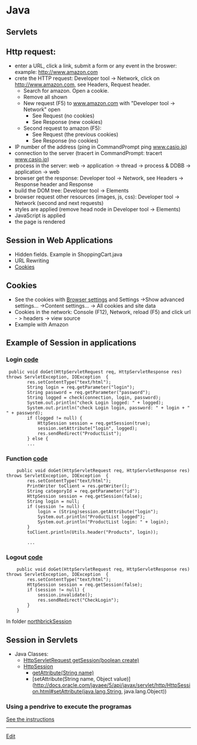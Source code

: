 # Java

## Servlets

## Http request:
- enter a URL, click a link, submit a form or any event in the broswer: example: <http://www.amazon.com>
- crete the HTTP request: Developer tool -> Network, click on <http://www.amazon.com>, see Headers, Request header.
  - Search for amazon. Open a cookie.
  - Remove all shown
  - New request (F5) to www.amazon.com with "Developer tool -> Network" open
    - See Request (no cookies)
    - See Response (new cookies)
  - Second request to amazon (F5):
    - See Request (the previous cookies)
    - See Response (no cookies)
- IP number of the address (ping in CommandPrompt  ping www.casio.jp)
- connection to the server (tracert in CommandPrompt:   tracert www.casio.jp)
- process in the server: web -> application -> thread -> process & DDBB -> application -> web
- browser get the response: Developer tool -> Network, see Headers -> Response header and Response
- build the DOM tree: Developer tool -> Elements
- browser request other resources (images, js, css): Developer tool -> Network (second and next requests)
- styles are applied (remove head node in Developer tool -> Elements)
- JavaScript is applied
- the page is rendered

## Session in Web Applications
- Hidden fields. Example in ShoppingCart.java
- URL Rewriting
- [Cookies](http://www.20thingsilearned.com/en-US/browser-cookies/1)

## Cookies
- See the cookies with [Browser settings](chrome://settings/) and Settings ->Show advanced settings... ->Content settings... -> All cookies and site data
- Cookies in the network: Console (F12), Network, reload (F5) and click url - > headers -> view source
- Example with Amazon

## Example of Session in applications

### Login [code](webapps/northbrickSession/WEB-INF/classes/CheckLogin.java)

```
 public void doGet(HttpServletRequest req, HttpServletResponse res) throws ServletException, IOException  {
        res.setContentType("text/html");
        String login = req.getParameter("login");
        String password = req.getParameter("password");
        String logged = check(connection, login, password);
        System.out.println("check Login logged: " + logged);
        System.out.println("check Login login, password: " + login + " " + password);
        if (logged != null) {
            HttpSession session = req.getSession(true);
            session.setAttribute("login", logged);
            res.sendRedirect("ProductList");
        } else {
        ...
```
        
### Function [code](webapps/northbrickSession/WEB-INF/classes/ProductList.java)

```
    public void doGet(HttpServletRequest req, HttpServletResponse res) throws ServletException, IOException  {
        res.setContentType("text/html");
        PrintWriter toClient = res.getWriter();
        String categoryId = req.getParameter("id");
        HttpSession session = req.getSession(false);
        String login = null;
        if (session != null) {
            login = (String)session.getAttribute("login");
            System.out.println("ProductList logged");
            System.out.println("ProductList login: " + login);
        }
        toClient.println(Utils.header("Products", login));
        
        ...
```
        
### Logout [code](webapps/northbrickSession/WEB-INF/classes/Logout.java)

```
    public void doGet(HttpServletRequest req, HttpServletResponse res) throws ServletException, IOException  {
        res.setContentType("text/html");
        HttpSession session = req.getSession(false);
        if (session != null) {
            session.invalidate();
            res.sendRedirect("CheckLogin");
        }
    }
```
In folder [northbrickSession](https://github.com/nicolasserrano/CS/webapps/northbrickSession)

## Session in Servlets
- Java Classes:
  - [HttpServletRequest getSession(boolean create)](http://docs.oracle.com/javaee/5/api/javax/servlet/http/HttpServletRequest.html#getSession(boolean))
  - [HttpSession](http://docs.oracle.com/javaee/5/api/index.html?javax/servlet/http/HttpSession.html)
    - [getAttribute(String name)](http://docs.oracle.com/javaee/5/api/javax/servlet/http/HttpSession.html#getAttribute(java.lang.String))
    - [setAttribute(String name, Object value)](http://docs.oracle.com/javaee/5/api/javax/servlet/http/HttpSession.html#setAttribute(java.lang.String, java.lang.Object))

### Using a pendrive to execute the programas  
[See the instructions](Tomcat.md#run-from-pendrive)
<!-- [See the instructions with Tomcat 5.5](Java/Pendrive.md) -->


---
[Edit](https://github.com/nicolasserrano/CS/edit/master/Servlets.md)
<style>
div.container ul, div.container ol {
    padding-left: 1.4em;
}
</style>
